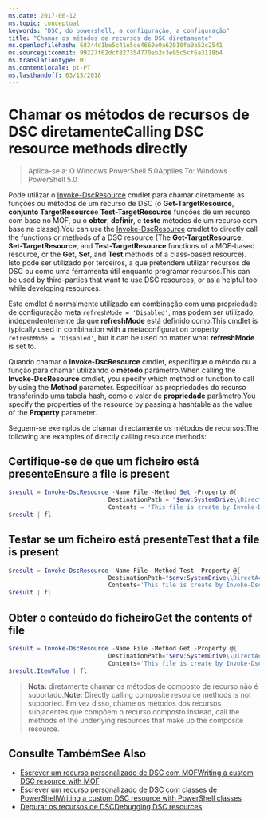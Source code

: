 ```yaml
---
ms.date: 2017-06-12
ms.topic: conceptual
keywords: "DSC, do powershell, a configuração, a configuração"
title: "Chamar os métodos de recursos de DSC diretamente"
ms.openlocfilehash: 68344d1be5c41e5ce4660e0a62019fa0a52c2541
ms.sourcegitcommit: 99227f62dcf827354770eb2c3e95c5cf6a3118b4
ms.translationtype: MT
ms.contentlocale: pt-PT
ms.lasthandoff: 03/15/2018
---
```

# <a name="calling-dsc-resource-methods-directly"></a><span data-ttu-id="0a0d2-103">Chamar os métodos de recursos de DSC diretamente</span><span class="sxs-lookup"><span data-stu-id="0a0d2-103">Calling DSC resource methods directly</span></span>

><span data-ttu-id="0a0d2-104">Aplica-se a: O Windows PowerShell 5.0</span><span class="sxs-lookup"><span data-stu-id="0a0d2-104">Applies To: Windows PowerShell 5.0</span></span>

<span data-ttu-id="0a0d2-105">Pode utilizar o [Invoke-DscResource](https://technet.microsoft.com/library/mt517869.aspx) cmdlet para chamar diretamente as funções ou métodos de um recurso de DSC (o **Get-TargetResource**, **conjunto TargetResource**e  **Test-TargetResource** funções de um recurso com base no MOF, ou o **obter**, **definir**, e **teste** métodos de um recurso com base na classe).</span><span class="sxs-lookup"><span data-stu-id="0a0d2-105">You can use the [Invoke-DscResource](https://technet.microsoft.com/library/mt517869.aspx) cmdlet to directly call the functions or methods of a DSC resource (The **Get-TargetResource**, **Set-TargetResource**, and **Test-TargetResource** functions of a MOF-based resource, or the **Get**, **Set**, and **Test** methods of a class-based resource).</span></span> <span data-ttu-id="0a0d2-106">Isto pode ser utilizado por terceiros, a que pretendem utilizar recursos de DSC ou como uma ferramenta útil enquanto programar recursos.</span><span class="sxs-lookup"><span data-stu-id="0a0d2-106">This can be used by third-parties that want to use DSC resources, or as a helpful tool while developing resources.</span></span> 

<span data-ttu-id="0a0d2-107">Este cmdlet é normalmente utilizado em combinação com uma propriedade de configuração meta `refreshMode = 'Disabled'`, mas podem ser utilizado, independentemente da que **refreshMode** está definido como.</span><span class="sxs-lookup"><span data-stu-id="0a0d2-107">This cmdlet is typically used in combination with a metaconfiguration property `refreshMode = 'Disabled'`, but it can be used no matter what **refreshMode** is set to.</span></span>

<span data-ttu-id="0a0d2-108">Quando chamar o **Invoke-DscResource** cmdlet, especifique o método ou a função para chamar utilizando o **método** parâmetro.</span><span class="sxs-lookup"><span data-stu-id="0a0d2-108">When calling the **Invoke-DscResource** cmdlet, you specify which method or function to call by using the **Method** parameter.</span></span> <span data-ttu-id="0a0d2-109">Especificar as propriedades do recurso transferindo uma tabela hash, como o valor de **propriedade** parâmetro.</span><span class="sxs-lookup"><span data-stu-id="0a0d2-109">You specify the properties of the resource by passing a hashtable as the value of the **Property** parameter.</span></span>

<span data-ttu-id="0a0d2-110">Seguem-se exemplos de chamar directamente os métodos de recursos:</span><span class="sxs-lookup"><span data-stu-id="0a0d2-110">The following are examples of directly calling resource methods:</span></span>

## <a name="ensure-a-file-is-present"></a><span data-ttu-id="0a0d2-111">Certifique-se de que um ficheiro está presente</span><span class="sxs-lookup"><span data-stu-id="0a0d2-111">Ensure a file is present</span></span>

```powershell
$result = Invoke-DscResource -Name File -Method Set -Property @{
                            DestinationPath = "$env:SystemDrive\\DirectAccess.txt";
                            Contents = 'This file is create by Invoke-DscResource'} -Verbose
$result | fl
```

## <a name="test-that-a-file-is-present"></a><span data-ttu-id="0a0d2-112">Testar se um ficheiro está presente</span><span class="sxs-lookup"><span data-stu-id="0a0d2-112">Test that a file is present</span></span>

```powershell
$result = Invoke-DscResource -Name File -Method Test -Property @{
                            DestinationPath="$env:SystemDrive\\DirectAccess.txt";
                            Contents='This file is create by Invoke-DscResource'} -Verbose
$result | fl
```

## <a name="get-the-contents-of-file"></a><span data-ttu-id="0a0d2-113">Obter o conteúdo do ficheiro</span><span class="sxs-lookup"><span data-stu-id="0a0d2-113">Get the contents of file</span></span>

```powershell
$result = Invoke-DscResource -Name File -Method Get -Property @{
                            DestinationPath="$env:SystemDrive\\DirectAccess.txt";
                            Contents='This file is create by Invoke-DscResource'} -Verbose
$result.ItemValue | fl
```

><span data-ttu-id="0a0d2-114">**Nota:** diretamente chamar os métodos de composto de recurso não é suportado.</span><span class="sxs-lookup"><span data-stu-id="0a0d2-114">**Note:** Directly calling composite resource methods is not supported.</span></span> <span data-ttu-id="0a0d2-115">Em vez disso, chame os métodos dos recursos subjacentes que compõem o recurso composto.</span><span class="sxs-lookup"><span data-stu-id="0a0d2-115">Instead, call the methods of the underlying resources that make up the composite resource.</span></span>

## <a name="see-also"></a><span data-ttu-id="0a0d2-116">Consulte Também</span><span class="sxs-lookup"><span data-stu-id="0a0d2-116">See Also</span></span>
- [<span data-ttu-id="0a0d2-117">Escrever um recurso personalizado de DSC com MOF</span><span class="sxs-lookup"><span data-stu-id="0a0d2-117">Writing a custom DSC resource with MOF</span></span>](authoringResourceMOF.md) 
- [<span data-ttu-id="0a0d2-118">Escrever um recurso personalizado de DSC com classes de PowerShell</span><span class="sxs-lookup"><span data-stu-id="0a0d2-118">Writing a custom DSC resource with PowerShell classes</span></span>](authoringResourceClass.md)
- [<span data-ttu-id="0a0d2-119">Depurar os recursos de DSC</span><span class="sxs-lookup"><span data-stu-id="0a0d2-119">Debugging DSC resources</span></span>](debugResource.md)

